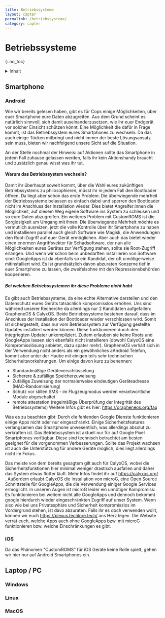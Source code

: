 ```yaml
---
title: Betriebssysteme
layout: capter
permalink: /betriebssysteme/
category: capter
---
```

# Betriebssysteme
{:.no_toc}

<details markdown="block">
  <summary>
    Inhalt
  </summary>
* TOC
{:toc}
</details>

## Smartphone

### Android

Wie wir bereits gelesen haben, gibt es für Cops einige Möglichkeiten, über euer Smartphone eure Daten abzugreifen. Aus dem Grund scheint es natürlich sinnvoll, sich damit auseinanderzusetzen, wie ihr euer Endgerät vor solcher Einsicht schützen könnt. Eine Möglichkeit die dafür in Frage kommt, ist das Betriebssystem eures Smartphones zu wechseln. Da das auch einige Tücken mitbringt und nicht immer der beste Lösungsansatz sein muss, bieten wir nachfolgend unsere Sicht auf die Situation.

An der Stelle nochmal der Hinweis: auf Aktionen sollte das Smartphone in jedem Fall zuhause gelassen werden, falls ihr kein Aktionshandy braucht und zusätzlich genau wisst was ihr tut.

#### Warum das Betriebssystem wechseln?

Damit ihr überhaupt soweit kommt, über die Wahl eures zukünftigen Betriebssystems zu philosophieren, müsst ihr in jedem Fall den Bootloader öffnen. Da liegt aber schon das erste Problem: 
Die überwiegende mehrheit der Betriebssysteme belassen es einfach dabei und sperren den Bootloader nicht im Anschluss der Installation wieder. Dies bietet Angreifer:innen die Möglichkeit, auf diesem Weg eigene Software ins System zu schleusen und so eure Daten abzugreifen.
Ein weiteres Problem mit CustomROMS ist die Sorglosigkeit um Umgang mit ihnen. Die überwiegende Mehrheit möchte es vermutlich ausreizen, jetzt die volle Kontrolle über ihr Smartphone zu haben und installieren parallel auch gleich Software wie Magisk, die Anwendungen den Root-Zugriff auf euer Gerät ermöglichen.
Aber auch das bietet wieder einen enormen Angriffsvektor für Schadsoftware, der nun alle Möglichkeiten eures Gerätes zur Verfügung stehen, sollte sie Root-Zugriff erlangen. Und wenn wir schon beim unbedarften installieren von Software sind: GoogleApps ist da ebenfalls so ein Kandidat, der oft unnötigerweise mitinstalliert wird.
Es ist grundsätzlich davon abzuraten Konzerne tief in euer Smartphone zu lassen, die zweifelsohne mit den Repressionsbehörden kooperieren.

##### Bei welchen Betriebssystemen ihr diese Probleme nicht habt

Es gibt auch Betriebssysteme, da eine echte Alternative darstellen und den Datenschutz eures Geräts tatsächlich kompromisslos erhöhen. Uns sind während unserer Recherche da allerdings nur 2 Kandidaten aufgefallen: GrapheneOS & CalyxOS.
Beide Betriebssysteme bestehen darauf, dass im Anschluss der Installation der Bootloader wieder verschlossen wird. Somit ist sichergestellt, dass nur vom Betriebssystem zur Verfügung gestellte Updates installiert werden können. Diese funktionieren durch den integriegten Updater unkompliziert.
Zudem erlauben sie keine Roots und GoogleApps lassen sich ebenfalls nicht installieren (obwohl CalyxOS eine Kompromisslösung anbietet, dazu später mehr).
GrapheneOS verhält sich in der Verwendung nicht anders als ein gewöhnliches aAndroid Telefon, kommt aber unter der Haube mit einigen teils sehr technischen Sicherheitsvorkehrungen. Um einige davon kurz zu benennen: 
- Standardmäßige Geräteverschlüsselung
- Sicherere & zufällige Speicherzuweisung
- Zufällige Zuweisung der normalerweise eindeutigen Geräteadresse (MAC-Randomisierung)
- Schutz vor stillen SMS - im Flugzeugmodus werden verantwortliche Module abgeschaltet
- remote attestation (regelmäßige Überprüfung der Integrität des Betriebssystems)
Weitere Infos gibt es hier: https://grapheneos.org/faq

Was es zu beachten gibt:
Durch die fehlenden Google Dienste funktionieren einige Apps nicht oder nur eingeschränkt. Einige Sicherheitsfeatures verlangsamen das Smartphone unwesentlich, was allerdings absolut zu verkraften ist. 
Das Betriebssystem ist aktuell nur für auf Google Pixel Smartphones verfügbar. Diese sind technisch betrachtet am besten geeignet für die vorgenommen Verbesserungen. Sollte das Projekt wachsen ist auch die Unterstützung für andere Geräte möglich, dies liegt allerdings nicht im Fokus.

Das meiste von dem bereits gesagtem gilt auch für CalyxOS, wobei die Sicherheitsfunktionen hier minimal weniger drastisch ausfallen und daher das System etwas flotter läuft. Mehr Infos findet ihr auf https://calyxos.org/ . 
Außerdem erlaubt CalyxOS die Installation von microG, eine Open Source Schnittstelle für GoogleApps, die die Verwendung einiger Google Services ermöglicht.
In unseren Augen ist microG leider ein unnötiger Kompromiss: Es funktionieren bei weitem nicht alle GoogleApps und dennoch bekommt google hierdurch wieder eingeschränkten Zugriff auf unser System. Wenn also wie bei uns Privatssphäre und Sicherheit kompromisslos im Vordergrund stehen, ist davo abzuraten.
Falls ihr es doch verwenden wollt, können wir euch https://plexus.techlore.tech/ ans Herz legen. Die Website verrät euch, welche Apps auch ohne GoogleApps bzw. mit microG funktionieren bzw. welche Einschränkungen es gibt.

### iOS

Da das Phänomen "CustomROMS" für iOS Geräte keine Rolle spielt, gehen wir hier nur auf Android Smartphones ein.

## Laptop / PC

### Windows

### Linux

### MacOS
